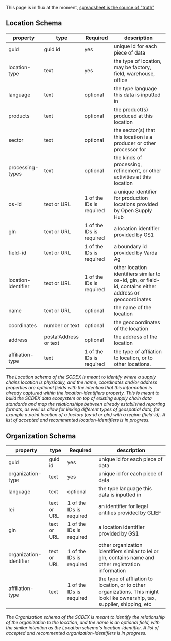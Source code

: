 This page is in flux at the moment, <a href="https://docs.google.com/spreadsheets/d/1RlRicL0kg2Biw6pMzD7lT9m5Z1Kb8tdrh5tf00LfSOY/edit?usp=sharing">spreadsheet is the source of "truth"</a>

<h2>Location Schema</h2>

| property | type | Required | description|
|----------|------| ---------| -----------|
| guid | guid id  | yes      | unique id for each piece of data|
| location-type | text | yes      | the type of location, may be factory, field, warehouse, office|
| language | text | optional      | the type language this data is inputted in|
| products | text | optional      | the product(s) produced at this location|
| sector | text | optional      | the sector(s) that this location is a producer or other processor for|
| processing-types | text | optional      | the kinds of processing, refinement, or other activities at this location|
| os-id | text or URL | 1 of the IDs is required | a unique identifier for production locations provided by Open Supply Hub|
| gln | text or URL | 1 of the IDs is required | a location identifier provided by GS1|
| field-id | text or URL | 1 of the IDs is required | a boundary id provided by Varda Ag|
| location-identifier | text or URL | 1 of the IDs is required | other location identifiers similar to os-id, gln, or field-id, contains either address or geocoordinates|
| name | text or URL | optional      | the name of the location|
| coordinates | number or text | optional      | the geocoordinates of the location|
| address | postalAddress or text | optional      | the address of the location|
| affiliation-type | text | 1 of the IDs is required | the type of affliation to location, or to other locations.|

_The Location schema of the SCDEX is meant to identify where a supply chains location is physically, and the name, coordinates and/or address properties are optional fields with the intention that this information is already captured within the location-identifiers property. This is meant to build the SCDEX data ecosystem on top of existing supply chain data standards and map the relationships between already established reporting formats, as well as allow for linking different types of geospatial data, for example a point location of a factory (os-id or gln) with a region (field-id). A list of accepted and recommented location-identifiers is in progress._

<h2>Organization Schema</h2>

| property | type | Required | description|
|----------|------| ---------| -----------|
| guid | guid id  | yes      | unique id for each piece of data|
| organization-type | text  | yes      | unique id for each piece of data|
| language | text | optional      | the type language this data is inputted in|
| lei | text or URL | 1 of the IDs is required | an identifier for legal entities provided by GLIEF|
| gln | text or URL | 1 of the IDs is required | a location identifier provided by GS1|
| organization-identifier | text or URL | 1 of the IDs is required | other organization identifiers similar to lei or gln, contains name and other registration information|
| affiliation-type | text | 1 of the IDs is required | the type of affliation to location, or to other organizations. This might look like ownership, tax, supplier, shipping, etc|

_The Organization schema of the SCDEX is meant to identify the relationship of the organization to the location, and the name is an optional field, with the similar intention as the Location schema's location-identifier. A list of accepted and recommented organization-identifiers is in progress._

